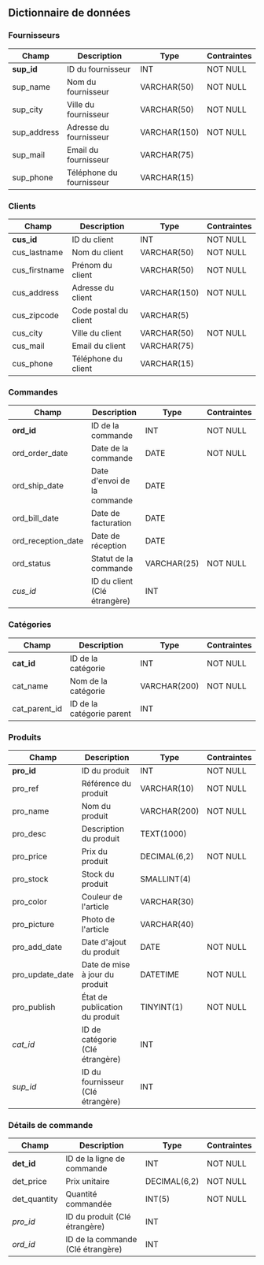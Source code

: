 ## Dictionnaire de données

### Fournisseurs
| Champ        | Description              | Type         | Contraintes    |
|--------------|--------------------------|--------------|----------------|
| **sup_id**   | ID du fournisseur        | INT          | NOT NULL       |
| sup_name     | Nom du fournisseur       | VARCHAR(50)  | NOT NULL       |
| sup_city     | Ville du fournisseur     | VARCHAR(50)  | NOT NULL       |
| sup_address  | Adresse du fournisseur   | VARCHAR(150) | NOT NULL       |
| sup_mail     | Email du fournisseur     | VARCHAR(75)  |                |
| sup_phone    | Téléphone du fournisseur | VARCHAR(15)  |                |

### Clients
| Champ          | Description           | Type        | Contraintes    |
|----------------|-----------------------|-------------|----------------|
| **cus_id**     | ID du client          | INT         | NOT NULL       |
| cus_lastname   | Nom du client         | VARCHAR(50) | NOT NULL       |
| cus_firstname  | Prénom du client      | VARCHAR(50) | NOT NULL       |
| cus_address    | Adresse du client     | VARCHAR(150)| NOT NULL       |
| cus_zipcode    | Code postal du client | VARCHAR(5)  |                |
| cus_city       | Ville du client       | VARCHAR(50) | NOT NULL       |
| cus_mail       | Email du client       | VARCHAR(75) |                |
| cus_phone      | Téléphone du client   | VARCHAR(15) |                |

### Commandes
| Champ             | Description                  | Type       | Contraintes    |
|-------------------|------------------------------|------------|----------------|
| **ord_id**        | ID de la commande            | INT        | NOT NULL       |
| ord_order_date    | Date de la commande          | DATE       | NOT NULL       |
| ord_ship_date     | Date d'envoi de la commande  | DATE       |                |
| ord_bill_date     | Date de facturation          | DATE       |                |
| ord_reception_date| Date de réception            | DATE       |                |
| ord_status        | Statut de la commande        | VARCHAR(25)| NOT NULL       |
| *cus_id*          | ID du client (Clé étrangère) | INT        |                |

### Catégories
| Champ          | Description                  | Type        | Contraintes    |
|----------------|------------------------------|-------------|----------------|
| **cat_id**     | ID de la catégorie           | INT         | NOT NULL       |
| cat_name       | Nom de la catégorie          | VARCHAR(200)| NOT NULL       |
| cat_parent_id  | ID de la catégorie parent    | INT         |                |

### Produits
| Champ            | Description                        | Type        | Contraintes    |
|------------------|------------------------------------|-------------|----------------|
| **pro_id**       | ID du produit                      | INT         | NOT NULL       |
| pro_ref          | Référence du produit               | VARCHAR(10) | NOT NULL       |
| pro_name         | Nom du produit                     | VARCHAR(200)| NOT NULL       |
| pro_desc         | Description du produit             | TEXT(1000)  |                |
| pro_price        | Prix du produit                    | DECIMAL(6,2)| NOT NULL       |
| pro_stock        | Stock du produit                   | SMALLINT(4) |                |
| pro_color        | Couleur de l'article               | VARCHAR(30) |                |
| pro_picture      | Photo de l'article                 | VARCHAR(40) |                |
| pro_add_date     | Date d'ajout du produit            | DATE        | NOT NULL       |
| pro_update_date  | Date de mise à jour du produit     | DATETIME    | NOT NULL       |
| pro_publish      | État de publication du produit     | TINYINT(1)  | NOT NULL       |
| *cat_id*         | ID de catégorie (Clé étrangère)    | INT         |                |
| *sup_id*         | ID du fournisseur (Clé étrangère)  | INT         |                |

### Détails de commande
| Champ         | Description                      | Type        | Contraintes    |
|---------------|----------------------------------|-------------|----------------|
| **det_id**    | ID de la ligne de commande       | INT         | NOT NULL       |
| det_price     | Prix unitaire                    | DECIMAL(6,2)| NOT NULL       |
| det_quantity  | Quantité commandée               | INT(5)      | NOT NULL       |
| *pro_id*      | ID du produit (Clé étrangère)    | INT         |                |
| *ord_id*      | ID de la commande (Clé étrangère)| INT         |                |


